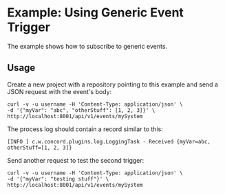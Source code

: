 # Example: Using Generic Event Trigger

The example shows how to subscribe to generic events.

## Usage

Create a new project with a repository pointing to this example and
send a JSON request with the event's body:
```
curl -v -u username -H 'Content-Type: application/json' \
-d '{"myVar": "abc", "otherStuff": [1, 2, 3]}' \
http://localhost:8001/api/v1/events/mySystem
``` 

The process log should contain a record similar to this:
```
[INFO ] c.w.concord.plugins.log.LoggingTask - Received {myVar=abc, otherStuff=[1, 2, 3]}
```

Send another request to test the second trigger:
```
curl -v -u username -H 'Content-Type: application/json' \
-d '{"myVar": "testing stuff"}' \
http://localhost:8001/api/v1/events/mySystem
```